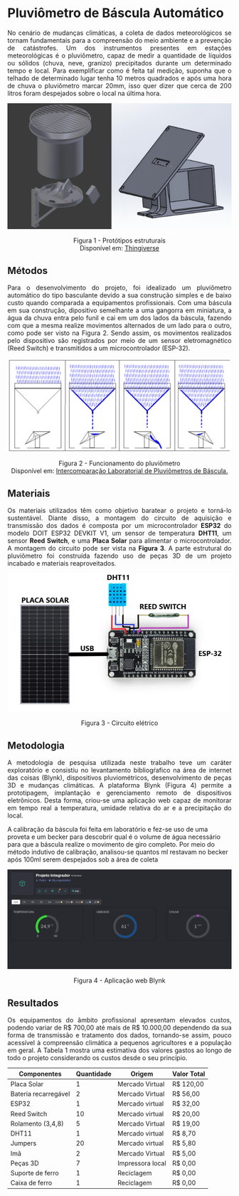 # Pluviômetro de Báscula Automático
<p align = justify> No cenário de mudanças climáticas, a coleta de dados meteorológicos se tornam fundamentais para a compreensão do meio ambiente e a prevenção de catástrofes. Um dos instrumentos presentes em estações meteorológicas é o pluviômetro, capaz de medir a quantidade de líquidos ou sólidos (chuva, neve, granizo) precipitados durante um determinado tempo e local. 
Para exemplificar como é feita tal medição, suponha que o telhado de determinado lugar tenha 10 metros quadrados e após uma hora de chuva o pluviômetro marcar 20mm, isso quer dizer que cerca de 200 litros foram despejados sobre o local na última hora.</p>

<img alt = "Prototipos" src = "https://github.com/HAzCKz/Pluviometro_Digital/blob/main/img/figura1.png"/>
<p align = center>Figura 1 - Protótipos estruturais <br> Disponível em: <a href = "https://www.thingiverse.com/thing:2846373/files">Thingiverse</a></p>

## Métodos
<p align = justify> Para o desenvolvimento do projeto, foi idealizado um pluviômetro automático do tipo basculante devido a sua construção simples e de baixo custo quando comparada a equipamentos profissionais. Com uma báscula em sua construção, dipositivo semelhante a uma gangorra em miniatura, a água da chuva entra pelo funil e cai em um dos lados da báscula, fazendo com que a mesma realize movimentos alternados de um lado para o outro, como pode ser visto na Figura 2. Sendo assim, os movimentos realizados pelo dispositivo são registrados por meio de um sensor eletromagnético (Reed Switch) e transmitidos a um microcontrolador (ESP-32).</p>

<img alt = "Funcionamento da báscula" src = "https://github.com/HAzCKz/Pluviometro_Digital/blob/main/img/figura2.png"/>
<p align = center> Figura 2 - Funcionamento do pluviômetro <br> Disponível em: <a href = "https://eventoscientificos.ifsc.edu.br/index.php/sepei/sepei2014/paper/viewFile/465/688">Intercomparação Laboratorial de Pluviômetros de Báscula.</a></p>

## Materiais

<p align = justify> Os materiais utilizados têm como objetivo baratear o projeto e torná-lo sustentável. Diante disso, a montagem do circuito de aquisição e transmissão dos dados é composta por um microcontrolador <b>ESP32</b> do modelo DOIT ESP32 DEVKIT V1, um sensor de temperatura <b>DHT11</b>, um sensor <b>Reed Switch</b>, e uma <b>Placa Solar</b> para alimentar o microcontrolador. A montagem do circuito pode ser vista na <b>Figura 3</b>. A parte estrutural do pluviômetro foi construída fazendo uso de peças 3D de um projeto incabado e materiais reaproveitados.</p>

<div align = center>
<img alt = "Circuito elétrico" src = "https://github.com/HAzCKz/Pluviometro_Digital/blob/main/img/figura3.PNG" align = center/>
<p>Figura 3 - Circuito elétrico</p>
</div>

## Metodologia

<p align = justify> A metodologia de pesquisa utilizada neste trabalho teve um caráter exploratório e consistiu no levantamento bibliogŕafico na área de internet das coisas (Blynk), dispositivos pluviométricos, desenvolvimento de peças 3D e mudanças climáticas. A plataforma Blynk (Figura 4) permite a prototipagem, implantação e gerenciamento remoto de dispositivos eletrônicos. Desta forma, criou-se uma aplicação web capaz de monitorar em tempo real a temperatura, umidade relativa do ar e a precipitação do local.</p>
<p>A calibração da báscula foi feita em laboratório e fez-se uso de uma proveta e um becker para descobrir qual é o volume de água necessário para que a báscula realize o movimento de giro completo. Por meio do método indutivo de calibração, analisou-se quantos ml restavam no becker após 100ml serem despejados sob a área de coleta</p>

<div align = center>
<img alt = "Blynk" src = "https://github.com/HAzCKz/Pluviometro_Digital/blob/main/img/figura4.png"/>
<p>Figura 4 - Aplicação web Blynk</p>
</div>

## Resultados 

<p align = justify> Os equipamentos do âmbito profissional apresentam elevados custos, podendo variar de R$ 700,00 até mais de R$ 10.000,00 dependendo da sua forma de transmissão e tratamento dos dados, tornando-se assim, pouco acessível à compreensão climática a pequenos agricultores e a população em geral. A Tabela 1 mostra uma estimativa dos valores gastos ao longo de todo o projeto considerando os custos desde o seu princípio.</p>

| Componentes          | Quantidade | Origem          | Valor Total |
|----------------------|------------|-----------------|-------------|
| Placa Solar          | 1          | Mercado Virtual | R$ 120,00   |
| Bateria recarregável | 2          | Mercado Virtual | R$ 56,00    |
| ESP32                | 1          | Mercado virtual | R$ 32,00    |
| Reed Switch          | 10         | Mercado virtual | R$ 20,00    |
| Rolamento (3,4,8)    | 5          | Mercado Virtual | R$ 19,00    |
| DHT11                | 1          | Mercado virtual | R$ 8,70     |
| Jumpers              | 20         | Mercado virtual | R$ 5,80     |
| Imã                  | 2          | Mercado Virtual | R$ 5,00     |
| Peças 3D             | 7          | Impressora local| R$ 0,00     |
| Suporte de ferro     | 1          | Reciclagem      | R$ 0,00     |
| Caixa de ferro       | 1          | Reciclagem      | R$ 0,00     |

  


